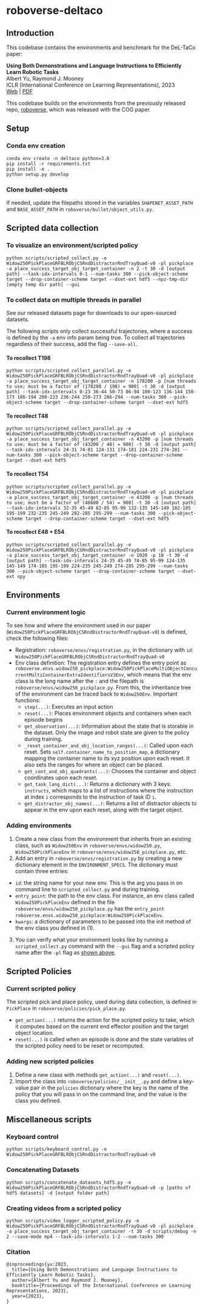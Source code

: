 # roboverse-deltaco

## Introduction
This codebase contains the environments and benchmark for the DeL-TaCo paper:

**Using Both Demonstrations and Language Instructions to Efficiently Learn Robotic Tasks** <br />
Albert Yu, Raymond J. Mooney <br />
ICLR (International Conference on Learning Representations), 2023 <br />
[Web](https://deltaco-robot.github.io/) | [PDF](https://openreview.net/pdf?id=4u42KCQxCn8) <br />


This codebase builds on the environments from the previously released repo, [roboverse](https://github.com/avisingh599/roboverse), which was released with the COG paper.

## Setup
### Conda env creation
```
conda env create -n deltaco python=3.6
pip install -r requirements.txt
pip install -e .
python setup.py develop
```

### Clone bullet-objects
If needed, update the filepaths stored in the variables `SHAPENET_ASSET_PATH` and `BASE_ASSET_PATH` in `roboverse/bullet/object_utils.py`.

## Scripted data collection

### <a name="scripted-gui"></a> To visualize an environment/scripted policy
```
python scripts/scripted_collect.py -e Widow250PickPlaceGRFBLRObjCSRndDistractorRndTrayQuad-v0 -pl pickplace -a place_success_target_obj_target_container -n 2 -t 30 -d [output path] --task-idx-intervals 0-1 --num-tasks 300 --pick-object-scheme target --drop-container-scheme target --dset-ext hdf5 --npz-tmp-dir [empty temp dir path] --gui
```

### To collect data on multiple threads in parallel
See our released datasets page for downloads to our open-sourced datasets.

The following scripts only collect successful trajectories, where a success is defined by the `-a` env info param being true. To collect all trajectories regardless of their success, add the flag `--save-all`.

#### To recollect T198
```
python scripts/scripted_collect_parallel.py -e Widow250PickPlaceGRFBLRObjCSRndDistractorRndTrayQuad-v0 -pl pickplace -a place_success_target_obj_target_container -n 178200 -p [num threads to use; must be a factor of (178200 / 198) = 900] -t 30 -d [output path] --task-idx-intervals 0-23 36-44 50-73 86-94 100-123 136-144 150-173 186-194 200-223 236-244 250-273 286-294 --num-tasks 300 --pick-object-scheme target --drop-container-scheme target --dset-ext hdf5
```

#### To recollect T48
```
python scripts/scripted_collect_parallel.py -e Widow250PickPlaceGRFBLRObjCSRndDistractorRndTrayQuad-v0 -pl pickplace -a place_success_target_obj_target_container -n 43200 -p [num threads to use; must be a factor of (43200 / 48) = 900] -t 30 -d [output path] --task-idx-intervals 24-31 74-81 124-131 174-181 224-231 274-281 --num-tasks 300 --pick-object-scheme target --drop-container-scheme target --dset-ext hdf5
```

#### To recollect T54
```
python scripts/scripted_collect_parallel.py -e Widow250PickPlaceGRFBLRObjCSRndDistractorRndTrayQuad-v0 -pl pickplace -a place_success_target_obj_target_container -n 43200 -p [num threads to use; must be a factor of (48600 / 54) = 900] -t 30 -d [output path] --task-idx-intervals 32-35 45-49 82-85 95-99 132-135 145-149 182-185 195-199 232-235 245-249 282-285 295-299 --num-tasks 300 --pick-object-scheme target --drop-container-scheme target --dset-ext hdf5
```

#### To recollect E48 + E54
```
python scripts/scripted_collect_parallel.py -e Widow250PickPlaceGRFBLRObjCSRndDistractorRndTrayQuad-v0 -pl pickplace -a place_success_target_obj_target_container -n 1020 -p 10 -t 30 -d [output path] --task-idx-intervals 24-35 45-49 74-85 95-99 124-135 145-149 174-185 195-199 224-235 245-249 274-285 295-299 --num-tasks 300 --pick-object-scheme target --drop-container-scheme target --dset-ext npy
```


## Environments
### Current environment logic
To see how and where the environment used in our paper (`Widow250PickPlaceGRFBLRObjCSRndDistractorRndTrayQuad-v0`) is defined, check the following files:
 - Registration: `roboverse/envs/registration.py`, in the dictionary with `id`: `Widow250PickPlaceGRFBLRObjCSRndDistractorRndTrayQuad-v0`
 - Env class definition: The registration entry defines the entry point as `roboverse.envs.widow250_pickplace:Widow250PickPlaceMultiObjectConcurrentMultiContainerExtraIdentifiersV3Env`, which means that the env class is the long name after the `:` and the filepath is `roboverse/envs/widow250_pickplace.py`. From this, the inheritance tree of the environment can be traced back to `Widow250Env`. Important functions:
   - `step(...)`: Executes an input action
   - `reset(...)`: Places environment objects and containers when each episode begins
   - `get_observation(...)`: Information about the state that is storable in the dataset. Only the image and robot state are given to the policy during training.
   - `_reset_container_and_obj_location_ranges(...)`: Called upon each reset. Sets `self.container_name_to_position_map`, a dictionary mapping the container name to its xyz position upon each reset. It also sets the ranges for where an object can be placed.
   - `get_cont_and_obj_quadrants(...)`: Chooses the container and object coordinates upon each reset.
   - `get_task_lang_dict(...)`: Returns a dictionary with 3 keys: `instructs`, which maps to a list of instructions where the instruction at index `i` corresponds to the instruction of task ID `i`.
   - `get_distractor_obj_names(...)`: Returns a list of distractor objects to appear in the env upon each reset, along with the target object.

### Adding environments
1. Create a new class from the environment that inherits from an existing class, such as `Widow250Env` in `roboverse/envs/widow250.py`, `Widow250PickPlaceEnv` in `roboverse/envs/widow250_pickplace.py`, etc.
2. Add an entry in `roboverse/envs/registration.py` by creating a new dictionary element in the `ENVIRONMENT_SPECS`. The dictionary must contain three entries:
  - `id`: the string name for your new env. This is the arg you pass in on command line to `scripted_collect.py` and during training.
  - `entry_point`: the path to the env class. For instance, an env class called `Widow250PickPlaceEnv` defined in the file `roboverse/envs/widow250_pickplace.py` has the `entry_point` `roboverse.envs.widow250_pickplace:Widow250PickPlaceEnv`.
  - `kwargs`: a dictionary of parameters to be passed into the init method of the env class you defined in (1).
3. You can verify what your environment looks like by running a `scripted_collect.py` command with the `--gui` flag and a scripted policy name after the `-pl` flag as [shown above](#scripted-gui).


## Scripted Policies
### Current scripted policy
The scripted pick and place policy, used during data collection, is defined in `PickPlace` in `roboverse/policies/pick_place.py`.
 - `get_action(...)` returns the action for the scripted policy to take, which it computes based on the current end effector position and the target object location.
 - `reset(...)` is called when an episode is done and the state variables of the scripted policy need to be reset or recomputed.

### Adding new scripted policies
1. Define a new class with methods `get_action(...)` and `reset(...)`.
2. Import the class into `roboverse/policies/__init__.py` and define a key-value pair in the `policies` dictionary where the key is the name of the policy that you will pass in on the command line, and the value is the class you defined.

## Miscellaneous scripts
### Keyboard control
```
python scripts/keyboard_control.py -e Widow250PickPlaceGRFBLRObjCSRndDistractorRndTrayQuad-v0
```

### Concatenating Datasets
```
python scripts/concatenate_datasets_hdf5.py -e Widow250PickPlaceGRFBLRObjCSRndDistractorRndTrayQuad-v0 -p [paths of hdf5 datasets] -d [output folder path]
```

### Creating videos from a scripted policy
```
python scripts/video_logger_scripted_policy.py -e Widow250PickPlaceGRFBLRObjCSRndDistractorRndTrayQuad-v0 -pl pickplace -a place_success_target_obj_target_container -t 30 -d scripts/debug -n 2 --save-mode mp4 --task-idx-intervals 1-2 --num-tasks 300
```

### Citation
```
@inproceedings{yu:2023,
  title={Using Both Demonstrations and Language Instructions to Efficiently Learn Robotic Tasks},
  author={Albert Yu and Raymond J. Mooney},
  booktitle={Proceedings of the International Conference on Learning Representations, 2023},
  year={2023},
}
```

